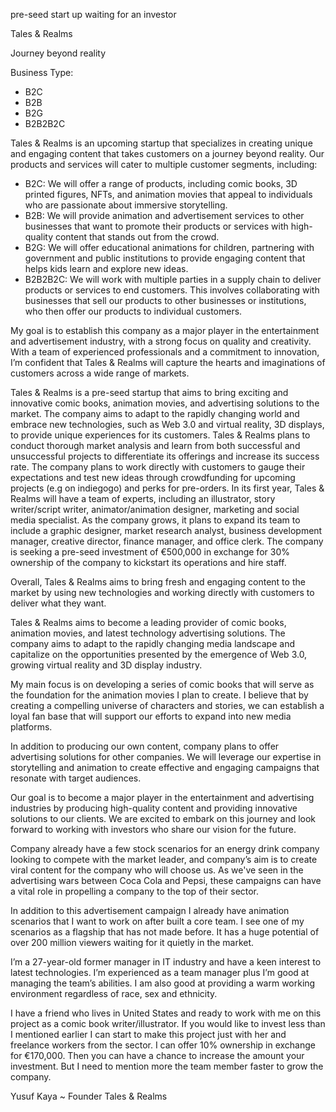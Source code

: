 pre-seed start up waiting for an investor

Tales & Realms

Journey beyond reality

Business Type: 
* B2C
* B2B
* B2G
* B2B2B2C

Tales & Realms is an upcoming startup that specializes in creating unique and engaging content that takes customers on a journey beyond reality. Our products and services will cater to multiple customer segments, including:
* B2C: We will offer a range of products, including comic books, 3D printed figures, NFTs, and animation movies that appeal to individuals who are passionate about immersive storytelling.
* B2B: We will provide animation and advertisement services to other businesses that want to promote their products or services with high-quality content that stands out from the crowd.
* B2G: We will offer educational animations for children, partnering with government and public institutions to provide engaging content that helps kids learn and explore new ideas.
* B2B2B2C: We will work with multiple parties in a supply chain to deliver products or services to end customers. This involves collaborating with businesses that sell our products to other businesses or institutions, who then offer our products to individual customers.

My goal is to establish this company as a major player in the entertainment and advertisement industry, with a strong focus on quality and creativity. With a team of experienced professionals and a commitment to innovation, I’m confident that Tales & Realms will capture the hearts and imaginations of customers across a wide range of markets.

Tales & Realms is a pre-seed startup that aims to bring exciting and innovative comic books, animation movies, and advertising solutions to the market. The company aims to adapt to the rapidly changing world and embrace new technologies, such as Web 3.0 and virtual reality, 3D displays, to provide unique experiences for its customers. Tales & Realms plans to conduct thorough market analysis and learn from both successful and unsuccessful projects to differentiate its offerings and increase its success rate. The company plans to work directly with customers to gauge their expectations and test new ideas through crowdfunding for upcoming projects (e.g on indiegogo) and perks for pre-orders.
In its first year, Tales & Realms will have a team of experts, including an illustrator, story writer/script writer, animator/animation designer, marketing and social media specialist. As the company grows, it plans to expand its team to include a graphic designer, market research analyst, business development manager, creative director, finance manager, and office clerk. The company is seeking a pre-seed investment of €500,000 in exchange for 30% ownership of the company to kickstart its operations and hire staff.

Overall, Tales & Realms aims to bring fresh and engaging content to the market by using new technologies and working directly with customers to deliver what they want.

Tales & Realms aims to become a leading provider of comic books, animation movies, and latest technology advertising solutions. The company aims to adapt to the rapidly changing media landscape and capitalize on the opportunities presented by the emergence of Web 3.0,  growing virtual reality and 3D display industry.

My main focus is on developing a series of comic books that will serve as the foundation for the animation movies I plan to create. I believe that by creating a compelling universe of characters and stories, we can establish a loyal fan base that will support our efforts to expand into new media platforms.

In addition to producing our own content, company plans to offer advertising solutions for other companies. We will leverage our expertise in storytelling and animation to create effective and engaging campaigns that resonate with target audiences.

Our goal is to become a major player in the entertainment and advertising industries by producing high-quality content and providing innovative solutions to our clients. We are excited to embark on this journey and look forward to working with investors who share our vision for the future.

Company already have a few stock scenarios for an energy drink company looking to compete with the market leader, and company’s aim is to create viral content for the company who will choose us. As we've seen in the advertising wars between Coca Cola and Pepsi, these campaigns can have a vital role in propelling a company to the top of their sector.

In addition to this advertisement campaign I already have animation scenarios that I want to work on after built a core team. I see one of my scenarios as a flagship that has not made before. It has a huge potential of over 200 million viewers waiting for it quietly in the market. 

I’m a 27-year-old former manager in IT industry and have a keen interest to latest technologies. I’m experienced as a team manager plus I’m good at managing the team’s abilities. I am also good at providing a warm working environment regardless of race, sex and ethnicity. 

I have a friend who lives in United States and ready to work with me on this project as a comic book writer/illustrator. If you would like to invest less than I mentioned earlier I can start to make this project just with her and freelance workers from the sector. I can offer 10% ownership in exchange for €170,000. Then you can have a chance to increase the amount your investment. But I need to mention more the team member faster to grow the company. 

Yusuf Kaya ~ Founder
Tales & Realms
